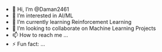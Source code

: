 - 👋 Hi, I’m @Daman2461
- 👀 I’m interested in AI/ML
- 🌱 I’m currently learning Reinforcement Learning
- 💞️ I’m looking to collaborate on Machine Learning Projects
- 📫 How to reach me ...
- ⚡ Fun fact: ...

<!---
Daman2461/Daman2461 is a ✨ special ✨ repository because its `README.md` (this file) appears on your GitHub profile.
You can click the Preview link to take a look at your changes.
--->
